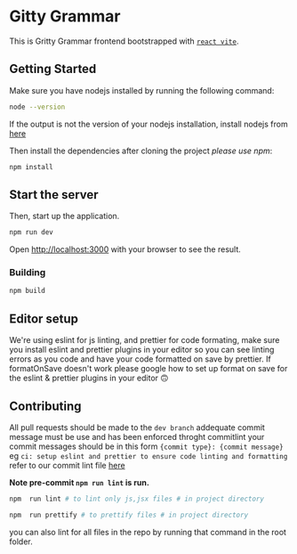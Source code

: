 # Gitty Grammar

This is Gritty Grammar frontend bootstrapped with [`react vite`](https://vitejs.dev/).

## Getting Started

Make sure you have nodejs installed by running the following command:

```bash
node --version
```

If the output is not the version of your nodejs installation, install nodejs from [here](https://nodejs.org/en/download/)

Then install the dependencies after cloning the project _please use npm_:

```bash
npm install
```

## Start the server

Then, start up the application.

```bash
npm run dev
```

Open [http://localhost:3000](http://localhost:3000) with your browser to see the result.

### **Building**

```bash
npm build
```

## Editor setup

We're using eslint for js linting, and prettier for code formating, make sure you install eslint and prettier plugins in your editor so you can
see linting errors as you code and have your code formatted on save by prettier. If formatOnSave doesn't work please google how to set up
format on save for the eslint & prettier plugins in your editor 🙃

## Contributing

All pull requests should be made to the `dev branch` addequate commit message must be use and has been enforced throght commitlint your commit messages should be in this form `{commit type}: {commit message}` eg `ci: setup eslint and prettier to ensure code linting and formatting` refer to our commit lint file [here](commitlint.config.js)

**Note pre-commit `npm run lint` is run.**

```bash
npm  run lint # to lint only js,jsx files # in project directory

npm  run prettify # to prettify files # in project directory
```

you can also lint for all files in the repo by running that command in the root folder.
